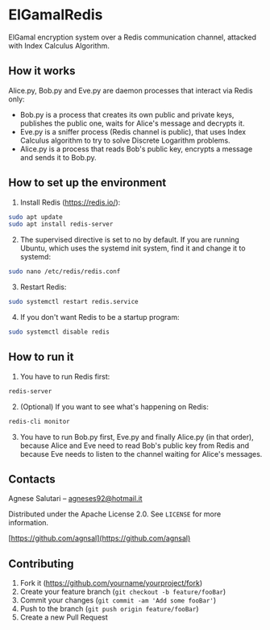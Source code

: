 # ElGamalRedis
ElGamal encryption system over a Redis communication channel, attacked with Index Calculus Algorithm.


## How it works
Alice.py, Bob.py and Eve.py are daemon processes that interact via Redis only:
-  Bob.py is a process that creates its own public and private keys, publishes the public one, waits for Alice's message and decrypts it.
-  Eve.py is a sniffer process (Redis channel is public), that uses Index Calculus algorithm to try to solve Discrete Logarithm problems.
-  Alice.py is a process that reads Bob's public key, encrypts a message and sends it to Bob.py.

## How to set up the environment
1. Install Redis (https://redis.io/):
```sh
sudo apt update
sudo apt install redis-server
```
2. The supervised directive is set to no by default. If you are running Ubuntu, which uses the systemd init system, find it and change it to systemd:
```sh
sudo nano /etc/redis/redis.conf
```
3. Restart Redis:
```sh
sudo systemctl restart redis.service
```
4. If you don't want Redis to be a startup program:
```sh
sudo systemctl disable redis
```

## How to run it
1. You have to run Redis first:
```sh
redis-server
```
2. (Optional) If you want to see what's happening on Redis:
```sh
redis-cli monitor
```
3. You have to run Bob.py first, Eve.py and finally Alice.py (in that order), because Alice and Eve need to read Bob's public key from Redis and because Eve needs to listen to the channel waiting for Alice's messages.

## Contacts

Agnese Salutari – agneses92@hotmail.it

Distributed under the Apache License 2.0. See ``LICENSE`` for more information.

[https://github.com/agnsal](https://github.com/agnsal)


## Contributing

1. Fork it (<https://github.com/yourname/yourproject/fork>)
2. Create your feature branch (`git checkout -b feature/fooBar`)
3. Commit your changes (`git commit -am 'Add some fooBar'`)
4. Push to the branch (`git push origin feature/fooBar`)
5. Create a new Pull Request


